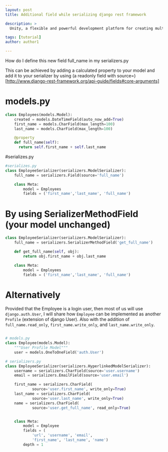 ```yaml
---
layout: post
title: Additional field while serializing django rest framework

description: >
  Unity, a flexible and powerful development platform for creating multiplatform 3D and 2D games as well as an interactive experiences on 	 Linux. With Unity, you can target more devices easily, and with a single click you can deploy your game to mobile, VR, desktop, Web, 		Console as well as TV platforms.

tags: [tutorial]
author: author1

---
```


How do I define this new field full_name in my serializers.py

This can be achieved by adding a calculated property to your model and add it to your serializer by using
(a readonly field with source=)[http://www.django-rest-framework.org/api-guide/fields#core-arguments]



# models.py
```python
class Employees(models.Model):
    created = models.DateTimeField(auto_now_add=True)
    first_name = models.CharField(max_length=100)
    last_name = models.CharField(max_length=100)

    @property
    def full_name(self):
      return self.first_name + self.last_name
```
#serializes.py
```python
#serializes.py
class EmployeeSerializer(serializers.ModelSerializer):
    full_name = serializers.Field(source='full_name')

    class Meta:
        model = Employees
        fields = ('first_name','last_name', 'full_name')
```

# By using SerializerMethodField (your model unchanged)
```python
class EmployeeSerializer(serializers.ModelSerializer):
    full_name = serializers.SerializerMethodField('get_full_name')

    def get_full_name(self, obj):
        return obj.first_name + obj.last_name

    class Meta:
        model = Employees
        fields = ('first_name','last_name', 'full_name')
```
# Alternatively
Provided that the Employee is a login user, then most of us will use `django.auth.User`, I will share how `Employee` can be implemented as another `Profile` (extension of django User). Also with the addition of `full_name.read_only`, `first_name.write_only`, and `last_name.write_only`.

```python

# models.py
class Employee(models.Model):
    """User Profile Model"""
    user = models.OneToOneField('auth.User')

# serializers.py
class EmployeeSerializer(serializers.HyperlinkedModelSerializer):
    username = serializers.CharField(source='user.username')
    email = serializers.EmailField(source='user.email')

    first_name = serializers.CharField(
            source='user.first_name', write_only=True)
    last_name = serializers.CharField(
            source='user.last_name', write_only=True)
    name = serializers.CharField(
            source='user.get_full_name', read_only=True)


    class Meta:
        model = Employee
        fields = (
            'url', 'username', 'email',
            'first_name', 'last_name', 'name')
        depth = 1

```
